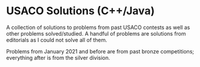 # USACO Solutions (C++/Java)
A collection of solutions to problems from past USACO contests as well as other problems
solved/studied. A handful of problems are solutions from editorials as I could not solve all of them.

Problems from January 2021 and before are from past bronze competitions; everything after is from the silver division.




